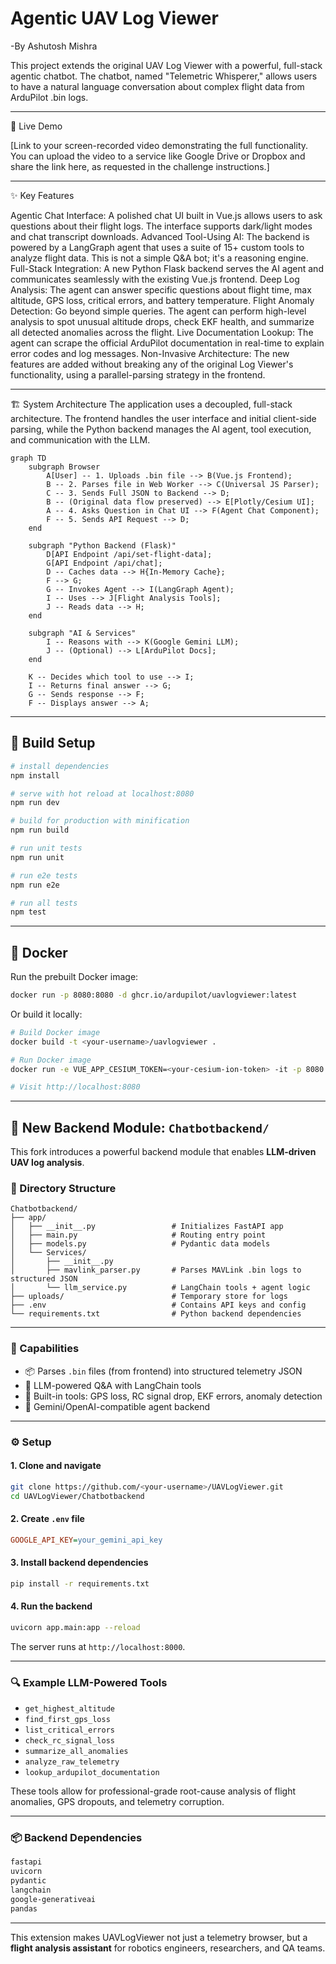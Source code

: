 # Agentic UAV Log Viewer

-By Ashutosh Mishra

This project extends the original UAV Log Viewer with a powerful, full-stack agentic chatbot. The chatbot, named "Telemetric Whisperer," allows users to have a natural language conversation about complex flight data from ArduPilot .bin logs.

---

🎥 Live Demo

[Link to your screen-recorded video demonstrating the full functionality. You can upload the video to a service like Google Drive or Dropbox and share the link here, as requested in the challenge instructions.]

---

✨ Key Features

Agentic Chat Interface: A polished chat UI built in Vue.js allows users to ask questions about their flight logs. The interface supports dark/light modes and chat transcript downloads.
Advanced Tool-Using AI: The backend is powered by a LangGraph agent that uses a suite of 15+ custom tools to analyze flight data. This is not a simple Q&amp;A bot; it's a reasoning engine.
Full-Stack Integration: A new Python Flask backend serves the AI agent and communicates seamlessly with the existing Vue.js frontend.
Deep Log Analysis: The agent can answer specific questions about flight time, max altitude, GPS loss, critical errors, and battery temperature.
Flight Anomaly Detection: Go beyond simple queries. The agent can perform high-level analysis to spot unusual altitude drops, check EKF health, and summarize all detected anomalies across the flight.
Live Documentation Lookup: The agent can scrape the official ArduPilot documentation in real-time to explain error codes and log messages.
Non-Invasive Architecture: The new features are added without breaking any of the original Log Viewer's functionality, using a parallel-parsing strategy in the frontend.

---
🏗️ System Architecture
The application uses a decoupled, full-stack architecture. The frontend handles the user interface and initial client-side parsing, while the Python backend manages the AI agent, tool execution, and communication with the LLM.

```mermaid
graph TD
    subgraph Browser
        A[User] -- 1. Uploads .bin file --> B(Vue.js Frontend);
        B -- 2. Parses file in Web Worker --> C(Universal JS Parser);
        C -- 3. Sends Full JSON to Backend --> D;
        B -- (Original data flow preserved) --> E[Plotly/Cesium UI];
        A -- 4. Asks Question in Chat UI --> F(Agent Chat Component);
        F -- 5. Sends API Request --> D;
    end
    
    subgraph "Python Backend (Flask)"
        D[API Endpoint /api/set-flight-data];
        G[API Endpoint /api/chat];
        D -- Caches data --> H{In-Memory Cache};
        F --> G;
        G -- Invokes Agent --> I(LangGraph Agent);
        I -- Uses --> J[Flight Analysis Tools];
        J -- Reads data --> H;
    end

    subgraph "AI & Services"
        I -- Reasons with --> K(Google Gemini LLM);
        J -- (Optional) --> L[ArduPilot Docs];
    end

    K -- Decides which tool to use --> I;
    I -- Returns final answer --> G;
    G -- Sends response --> F;
    F -- Displays answer --> A;
```
---

## 🔧 Build Setup

```bash
# install dependencies
npm install

# serve with hot reload at localhost:8080
npm run dev

# build for production with minification
npm run build

# run unit tests
npm run unit

# run e2e tests
npm run e2e

# run all tests
npm test
```

---

## 🐳 Docker

Run the prebuilt Docker image:

```bash
docker run -p 8080:8080 -d ghcr.io/ardupilot/uavlogviewer:latest
```

Or build it locally:

```bash
# Build Docker image
docker build -t <your-username>/uavlogviewer .

# Run Docker image
docker run -e VUE_APP_CESIUM_TOKEN=<your-cesium-ion-token> -it -p 8080:8080 -v ${PWD}:/usr/src/app <your-username>/uavlogviewer

# Visit http://localhost:8080
```

---

## 💬 New Backend Module: `Chatbotbackend/`

This fork introduces a powerful backend module that enables **LLM-driven UAV log analysis**.

### 📁 Directory Structure

```
Chatbotbackend/
├── app/
│   ├── __init__.py                 # Initializes FastAPI app
│   ├── main.py                     # Routing entry point
│   ├── models.py                   # Pydantic data models
│   └── Services/
│       ├── __init__.py
│       ├── mavlink_parser.py       # Parses MAVLink .bin logs to structured JSON
│       └── llm_service.py          # LangChain tools + agent logic
├── uploads/                        # Temporary store for logs
├── .env                            # Contains API keys and config
└── requirements.txt                # Python backend dependencies
```

---

### 🧠 Capabilities

- 📦 Parses `.bin` files (from frontend) into structured telemetry JSON
- 🧠 LLM-powered Q&A with LangChain tools
- 🧰 Built-in tools: GPS loss, RC signal drop, EKF errors, anomaly detection
- 🔌 Gemini/OpenAI-compatible agent backend

---

### ⚙️ Setup

#### 1. Clone and navigate

```bash
git clone https://github.com/<your-username>/UAVLogViewer.git
cd UAVLogViewer/Chatbotbackend
```

#### 2. Create `.env` file

```ini
GOOGLE_API_KEY=your_gemini_api_key
```

#### 3. Install backend dependencies

```bash
pip install -r requirements.txt
```

#### 4. Run the backend

```bash
uvicorn app.main:app --reload
```

The server runs at `http://localhost:8000`.

---

### 🔍 Example LLM-Powered Tools

- `get_highest_altitude`
- `find_first_gps_loss`
- `list_critical_errors`
- `check_rc_signal_loss`
- `summarize_all_anomalies`
- `analyze_raw_telemetry`
- `lookup_ardupilot_documentation`

These tools allow for professional-grade root-cause analysis of flight anomalies, GPS dropouts, and telemetry corruption.

---

### 📦 Backend Dependencies

```txt
fastapi
uvicorn
pydantic
langchain
google-generativeai
pandas
```

---

This extension makes UAVLogViewer not just a telemetry browser, but a **flight analysis assistant** for robotics engineers, researchers, and QA teams.
